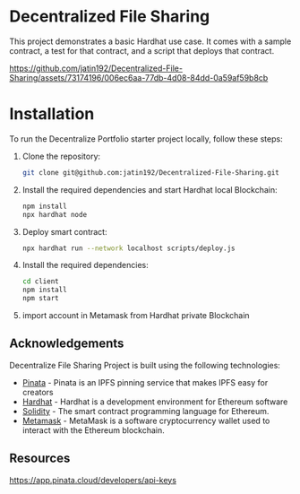 # Decentralized File Sharing

This project demonstrates a basic Hardhat use case. It comes with a sample contract, a test for that contract, and a script that deploys that contract.


https://github.com/jatin192/Decentralized-File-Sharing/assets/73174196/006ec6aa-77db-4d08-84dd-0a59af59b8cb



# Installation

To run the Decentralize Portfolio starter project locally, follow these steps:

1. Clone the repository:

   ```bash
   git clone git@github.com:jatin192/Decentralized-File-Sharing.git
   ```

2. Install the required dependencies and start Hardhat local Blockchain:

   ```bash
   npm install
   npx hardhat node
   
   ```
3. Deploy smart contract:

   ```bash
   npx hardhat run --network localhost scripts/deploy.js
   ```  
4. Install the required dependencies:

   ```bash
   cd client
   npm install
   npm start
   ```
5. import account in Metamask from Hardhat private Blockchain

## Acknowledgements

Decentralize File Sharing Project is built using the following technologies:

- [Pinata](https://www.pinata.cloud/) - Pinata is an IPFS pinning service that makes IPFS easy for creators
- [Hardhat](https://hardhat.org/) - Hardhat is a development environment for Ethereum software
- [Solidity](https://docs.soliditylang.org/) - The smart contract programming language for Ethereum.
- [Metamask](https://metamask.io/)  - MetaMask is a software cryptocurrency wallet used to interact with the Ethereum blockchain.


## Resources

https://app.pinata.cloud/developers/api-keys
